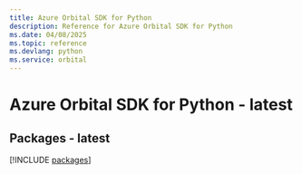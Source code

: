 ```yaml
---
title: Azure Orbital SDK for Python
description: Reference for Azure Orbital SDK for Python
ms.date: 04/08/2025
ms.topic: reference
ms.devlang: python
ms.service: orbital
---
```

# Azure Orbital SDK for Python - latest
## Packages - latest
[!INCLUDE [packages](orbital-index.md)]
